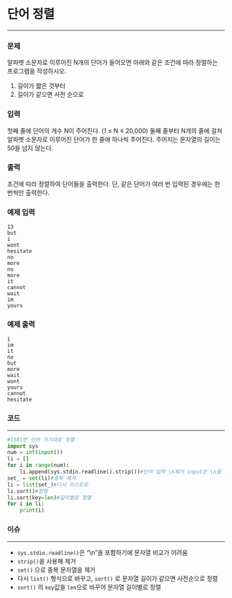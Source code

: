# 단어 정렬

---

### 문제

알파벳 소문자로 이루어진 N개의 단어가 들어오면 아래와 같은 조건에 따라 정렬하는 프로그램을 작성하시오.

1. 길이가 짧은 것부터
2. 길이가 같으면 사전 순으로

### 입력

첫째 줄에 단어의 개수 N이 주어진다. (1 ≤ N ≤ 20,000) 둘째 줄부터 N개의 줄에 걸쳐 알파벳 소문자로 이루어진 단어가 한 줄에 하나씩 주어진다. 주어지는 문자열의 길이는 50을 넘지 않는다.

### 출력

조건에 따라 정렬하여 단어들을 출력한다. 단, 같은 단어가 여러 번 입력된 경우에는 한 번씩만 출력한다.

### 예제 입력

```markup
13
but
i
wont
hesitate
no
more
no
more
it
cannot
wait
im
yours
```

### 예제 출력

```markup
i
im
it
no
but
more
wait
wont
yours
cannot
hesitate
```

### 코드

---

```python
#1181번 단어 크기대로 정렬
import sys
num = int(input())
li = []
for i in range(num):
    li.append(sys.stdin.readline().strip())#단어 입력 \n제거 input은 \n을 포함x
set_ = set(li)#중복 제거
li = list(set_)#다시 리스트로
li.sort()#정렬
li.sort(key=len)#길이별로 정렬
for i in li:
    print(i)
```

### 이슈

---

- `sys.stdin.readline()`은 “\n”을 포함하기에 문자열 비교가 어려움
- `strip()`을 사용해 제거
- `set()` 으로 중복 문자열을 제거
- 다시 `list()` 형식으로 바꾸고, `sort()` 로 문자열 길이가 같으면 사전순으로 정렬
- `sort()` 의 `key`값을 `len`으로 바꾸어 문자열 길이별로 정렬